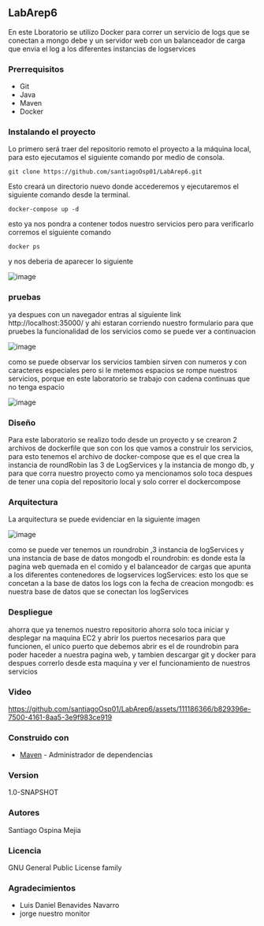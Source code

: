 ## LabArep6
En este Lboratorio se utilizo Docker para correr un servicio de logs que se conectan a mongo debe y un servidor web con un balanceador de carga que envia el log a los diferentes instancias de logservices

### Prerrequisitos
* Git
* Java
* Maven
* Docker

### Instalando el proyecto

Lo primero será traer del repositorio remoto el proyecto a la máquina local, para esto ejecutamos el siguiente comando por medio de consola.

```
git clone https://github.com/santiagoOsp01/LabArep6.git
```
Esto creará un directorio nuevo donde accederemos y ejecutaremos el siguiente comando desde la terminal.

```
docker-compose up -d
```
esto ya nos pondra a contener todos nuestro servicios pero para verificarlo corremos el siguiente comando

```
docker ps
```
y nos deberia de aparecer lo siguiente

![image](https://github.com/santiagoOsp01/LabArep6/assets/111186366/33560003-ee6b-4c03-82ba-76783fc81243)

### pruebas
ya despues con un navegador entras al siguiente link http://localhost:35000/ y ahi estaran corriendo nuestro formulario para
que pruebes la funcionalidad de los servicios como se puede ver a continuacion

![image](https://github.com/santiagoOsp01/LabArep6/assets/111186366/2feddafe-cbfe-44d2-a828-6bbda2edd203)

como se puede observar los servicios tambien sirven con numeros y con caracteres especiales pero si le metemos espacios se rompe nuestros servicios, porque en este laboratorio se trabajo con cadena continuas que no tenga espacio

![image](https://github.com/santiagoOsp01/LabArep6/assets/111186366/e6a62c8d-553d-4767-8640-8b5c04d964db)

### Diseño

Para este laboratorio se realizo todo desde un proyecto y se crearon 2 archivos de dockerfile que son con los que vamos a construir los servicios, para esto tenemos el archivo de docker-compose
que es el que crea la instancia de roundRobin las 3 de LogServices y la instancia de mongo db, y para que corra nuestro proyecto como ya mencionamos solo toca despues de tener una
copia del repositorio local y solo correr el dockercompose

### Arquitectura

La arquitectura se puede evidenciar en la siguiente imagen

![image](https://github.com/santiagoOsp01/LabArep6/assets/111186366/b8971a37-09e4-4576-83ca-03a600e55dee)

como se puede ver tenemos un roundrobin ,3 instancia de logServices y una instancia de base de datos mongodb
el roundrobin: es donde esta la pagina web quemada en el comido y el balanceador de cargas que apunta a los diferentes contenedores de logservices
logServices: esto los que se concetan a la base de datos los logs con la fecha de creacion
mongodb: es nuestra base de datos que se conectan los logServices

### Despliegue

ahorra que ya tenemos nuestro repositorio ahorra solo toca iniciar y desplegar na maquina EC2 y abrir los puertos necesarios para que funcionen,
el unico puerto que debemos abrir es el de roundrobin para poder haceder a nuestra pagina web, y tambien descargar git y docker para despues correrlo desde esta maquina
y ver el funcionamiento de nuestros servicios

### Video

https://github.com/santiagoOsp01/LabArep6/assets/111186366/b829396e-7500-4161-8aa5-3e9f983ce919

### Construido con

* [Maven](https://maven.apache.org/) - Administrador de dependencias

### Version

1.0-SNAPSHOT

### Autores
Santiago Ospina Mejia

### Licencia

GNU General Public License family

### Agradecimientos

* Luis Daniel Benavides Navarro
* jorge nuestro monitor


